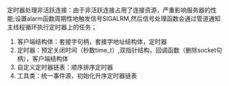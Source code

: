 定时器处理非活跃连接：由于非活跃连接占用了连接资源，严重影响服务器的性能;设置alarm函数周期性地触发信号SIGALRM,然后信号处理函数会通过管道通知主线程循环执行定时器上的任务；
1. 客户端结构体：套接字句柄，套接字地址结构体，定时器
2. 定时器：预定关闭时间（秒数time_t）,双指针结构，回调函数（删除socket句柄），客户端结构体
3. 自定义定时器链表：顺序排序定时器
4. 工具类：统一事件源，初始化升序定时器链表
